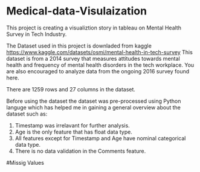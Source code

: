 # Medical-data-Visulaization

This project is creating a visualiztion story in tableau on Mental Health Survey in Tech Industry. 

The Dataset used in this project is downladed from kaggle https://www.kaggle.com/datasets/osmi/mental-health-in-tech-survey 
This dataset is from a 2014 survey that measures attitudes towards mental health and frequency of mental health disorders in the tech workplace. You are also encouraged to analyze data from the ongoing 2016 survey found here.

There are 1259 rows and 27 columns in the dataset.

Before using the dataset the dataset was pre-processed using Python languge which has helped me in gaining a general overview about the dataset such as:
  1. Timestamp was irrelavant for further analysis.
  2. Age is the only feature that has float data type.
  3. All features except for Timestamp and Age have nominal categorical data type.
  4. There is no data validation in the Comments feature.
  
  #Missig Values
